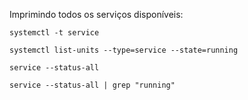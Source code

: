 Imprimindo todos os serviços disponíveis:

	systemctl -t service

	systemctl list-units --type=service --state=running

	service --status-all

	service --status-all | grep "running"
